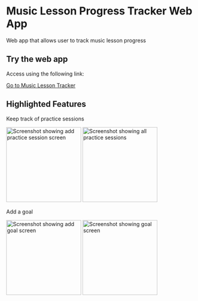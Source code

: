 # Music Lesson Progress Tracker Web App
Web app that allows user to track music lesson progress

## Try the web app
Access using the following link:

[Go to Music Lesson Tracker](richard2706.github.io/music-lesson-tracker "Hosted on GitHub Pages")

## Highlighted Features
Keep track of practice sessions

<img src="https://hwcoea.am.files.1drv.com/y4mBIdIQ5SfYISr3NjCaQx6GU0VgvC8qmdIXxEVEN--fCnqY5aFpldlMgirj7rfYuO74l_j3juQ66IVORLliKGG3EnyXTv5uZ_yIBQnJ_Dy-84coUeAf3viqn9QcKvJK6qzVv1YXwNWDah7AADRkPHwD9SdDc6hTAs6hZB9-mHGFVBh32uWWVA7OAb533RDXXdAFSNMQn0OWwowhyeFa9Jl2w?width=720&height=1281&cropmode=none" alt="Screenshot showing add practice session screen" width="200">

<img src="https://96tijq.am.files.1drv.com/y4mIJSyDTHynQSYJg56Q98pLo_SwnhOZyp4gJOqf0krrF7vonx72t73NI-Y3mEUPHrUlpm42R5OIoqRAGRyHV4tzaYi5OHndbvZWTMV68tpmW2V6LrVwvqx-VOp_TqFOUc25C64PdZ7rsYq4XJHFDifA1Fmo2F5u-rfMbAZ5-K7B3VWgNOZ5wDHZylMpwVqMYS7Nh-do4iTYWU30oHcut4kIg?width=721&height=1281&cropmode=none" alt="Screenshot showing all practice sessions" width="200">

Add a goal

<img src="https://yakqdq.am.files.1drv.com/y4mFAAS-xVAt3aQsbqIEctc9NeXiyjOENp3ZkaXxDeuTrFRriHxbdFqDWHR48Cy3XDEC_D5mMc47506ASaIry5F39YbZIUOsfmQjF4M1wMkZ-8wWBgLPHvcti2PPzE5dw9Sf2L_zKCsjSXi3yAwqjMee-h2p7a3Gc9AZ31_NJzJq8tGVDf-VBwnVVd47D-ZseqJAFDVaaH8EZJohjct8SwG6g?width=721&height=1281&cropmode=none" alt="Screenshot showing add goal screen" width="200">

<img src="https://qusnuw.am.files.1drv.com/y4mikbAa-pl99_w3NvuGrfjxrFR-0ChuQCvuSHi7sBGpF_YbL8DqTFxFcXk4LbKiqlztoqYtNVfIkSBAQSy8YX73l4AwvO-wtdWfPnllqVsdtiwynH3tvfrBqG8FbRLygHVUi2QF68EqmXBDCBRCB-mPJf494FLswxeGupHrM8Wcw-n7wFS3xRsCLLxh4BySqt0Zt9QgqVey3kunbg8Pdp1kg?width=716&height=1273&cropmode=none" alt="Screenshot showing goal screen" width="200">
